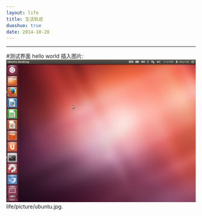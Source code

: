 ```yaml
---
layout: life
title: 生活轨迹
duoshuo: true
date: 2014-10-28
---
```


-----------

#测试界面
hello world
插入图片:
![onepiece](/life/picture/ubuntu.jpg)
life/picture/ubuntu.jpg.
